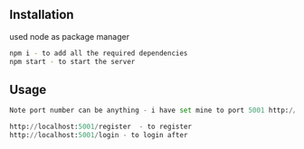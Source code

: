 
## Installation

used node as package manager

```bash
npm i - to add all the required dependencies
npm start - to start the server
```

## Usage

```python
Note port number can be anything - i have set mine to port 5001 http://localhost:5001/

http://localhost:5001/register  - to register
http://localhost:5001/login - to login after
